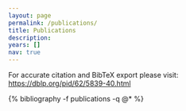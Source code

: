 ```yaml
---
layout: page
permalink: /publications/
title: Publications
description: 
years: []
nav: true
---
```


<p class="text-secondary">
    For accurate citation and BibTeX export please visit: 
    <a href="https://dblp.org/pid/62/5839-40.html" target="_blank">
        https://dblp.org/pid/62/5839-40.html
    </a>
</p>

<div class="publications" id="publications-full">
{% bibliography -f publications -q @* %}
</div>
